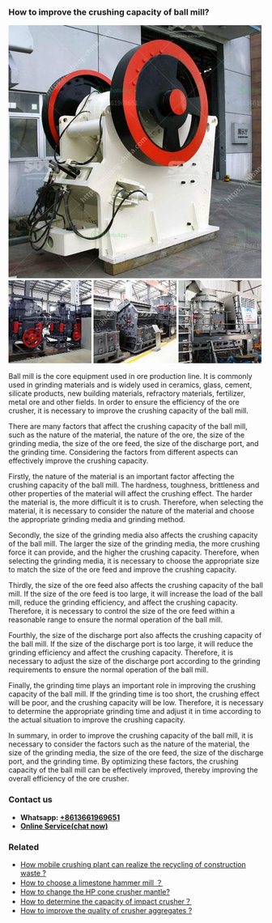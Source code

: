 <h3>How to improve the crushing capacity of ball mill?</h3><img src='1701745271.jpg' alt=''><p>Ball mill is the core equipment used in ore production line. It is commonly used in grinding materials and is widely used in ceramics, glass, cement, silicate products, new building materials, refractory materials, fertilizer, metal ore and other fields. In order to ensure the efficiency of the ore crusher, it is necessary to improve the crushing capacity of the ball mill.</p><p>There are many factors that affect the crushing capacity of the ball mill, such as the nature of the material, the nature of the ore, the size of the grinding media, the size of the ore feed, the size of the discharge port, and the grinding time. Considering the factors from different aspects can effectively improve the crushing capacity.</p><p>Firstly, the nature of the material is an important factor affecting the crushing capacity of the ball mill. The hardness, toughness, brittleness and other properties of the material will affect the crushing effect. The harder the material is, the more difficult it is to crush. Therefore, when selecting the material, it is necessary to consider the nature of the material and choose the appropriate grinding media and grinding method.</p><p>Secondly, the size of the grinding media also affects the crushing capacity of the ball mill. The larger the size of the grinding media, the more crushing force it can provide, and the higher the crushing capacity. Therefore, when selecting the grinding media, it is necessary to choose the appropriate size to match the size of the ore feed and improve the crushing capacity.</p><p>Thirdly, the size of the ore feed also affects the crushing capacity of the ball mill. If the size of the ore feed is too large, it will increase the load of the ball mill, reduce the grinding efficiency, and affect the crushing capacity. Therefore, it is necessary to control the size of the ore feed within a reasonable range to ensure the normal operation of the ball mill.</p><p>Fourthly, the size of the discharge port also affects the crushing capacity of the ball mill. If the size of the discharge port is too large, it will reduce the grinding efficiency and affect the crushing capacity. Therefore, it is necessary to adjust the size of the discharge port according to the grinding requirements to ensure the normal operation of the ball mill.</p><p>Finally, the grinding time plays an important role in improving the crushing capacity of the ball mill. If the grinding time is too short, the crushing effect will be poor, and the crushing capacity will be low. Therefore, it is necessary to determine the appropriate grinding time and adjust it in time according to the actual situation to improve the crushing capacity.</p><p>In summary, in order to improve the crushing capacity of the ball mill, it is necessary to consider the factors such as the nature of the material, the size of the grinding media, the size of the ore feed, the size of the discharge port, and the grinding time. By optimizing these factors, the crushing capacity of the ball mill can be effectively improved, thereby improving the overall efficiency of the ore crusher.</p><h3>Contact us</h3><ul><li><strong>Whatsapp:&nbsp;<a href="https://wa.me/8613661969651">+8613661969651</a></strong></li><li><a href="https://swt.shibang-china.com/?git&amp;zhl&amp;How to improve the crushing capacity of ball mill"><strong>Online Service(chat now)</strong></a></li></ul><h3>Related</h3><ul><li><a href='How mobile crushing plant can realize the recycling of construction waste .md'>How mobile crushing plant can realize the recycling of construction waste ?</a></li><li><a href='How to choose a limestone hammer mill ？.md'>How to choose a limestone hammer mill ？</a></li><li><a href='How to change the HP cone crusher mantle.md'>How to change the HP cone crusher mantle?</a></li><li><a href='How to determine the capacity of impact crusher？.md'>How to determine the capacity of impact crusher？</a></li><li><a href='How to improve the quality of crusher aggregates .md'>How to improve the quality of crusher aggregates ?</a></li></ul>